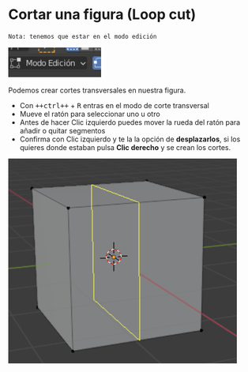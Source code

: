 # Cortar una figura (Loop cut)

```
Nota: tenemos que estar en el modo edición
```

![imagen](img/2022-12-03-15-26-38.png)

Podemos crear cortes transversales en nuestra figura.

- Con <kbd>++ctrl++</kbd> + <kbd>R</kbd> entras en el modo de corte transversal
- Mueve el ratón para seleccionar uno u otro
- Antes de hacer Clic izquierdo puedes mover la rueda del ratón para añadir o quitar segmentos
- Confirma con Clic izquierdo y te la la opción de **desplazarlos**, si los quieres donde estaban pulsa **Clic derecho** y se crean los cortes.

![imagen](img/2022-12-03-15-26-57.png)